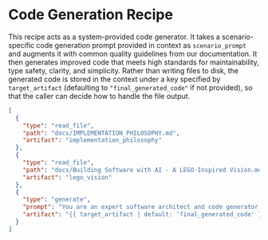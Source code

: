 # Code Generation Recipe

This recipe acts as a system-provided code generator. It takes a scenario-specific code generation prompt provided in context as `scenario_prompt` and augments it with common quality guidelines from our documentation. It then generates improved code that meets high standards for maintainability, type safety, clarity, and simplicity. Rather than writing files to disk, the generated code is stored in the context under a key specified by `target_artifact` (defaulting to `"final_generated_code"` if not provided), so that the caller can decide how to handle the file output.

```json
[
  {
    "type": "read_file",
    "path": "docs/IMPLEMENTATION_PHILOSOPHY.md",
    "artifact": "implementation_philosophy"
  },
  {
    "type": "read_file",
    "path": "docs/Building Software with AI - A LEGO-Inspired Vision.md",
    "artifact": "lego_vision"
  },
  {
    "type": "generate",
    "prompt": "You are an expert software architect and code generator. A scenario-specific request has been provided:\n\n{{scenario_prompt}}\n\nAdditionally, consider these guiding documents:\n\n--- Implementation Philosophy ---\n{{implementation_philosophy}}\n\n--- LEGO-Inspired Vision ---\n{{lego_vision}}\n\nRefine and enhance the code generation request by incorporating best practices for maintainability, type safety, clarity, and simplicity. Then generate code that meets these high standards. Return a JSON object with two keys: 'files' (a list of file objects with 'path' and 'content') and 'commentary' (a summary of improvements made).",
    "artifact": "{{ target_artifact | default: 'final_generated_code' }}"
  }
]
```
